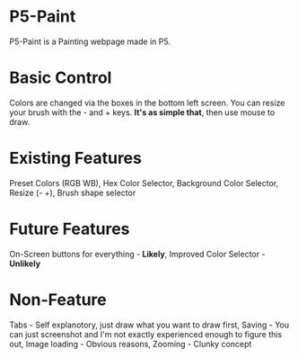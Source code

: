 # P5-Paint
P5-Paint is a Painting webpage made in P5.

# Basic Control
Colors are changed via the boxes in the bottom left screen. You can resize your brush with the - and + keys. **It's as simple that**, then use mouse to draw.

# Existing Features
Preset Colors (RGB WB),
Hex Color Selector,
Background Color Selector,
Resize (- +),
Brush shape selector

# Future Features
On-Screen buttons for everything - **Likely**,
Improved Color Selector - **Unlikely**

# Non-Feature
Tabs - Self explanotory, just draw what you want to draw first,
Saving - You can just screenshot and I'm not exactly experienced enough to figure this out,
Image loading - Obvious reasons,
Zooming - Clunky concept